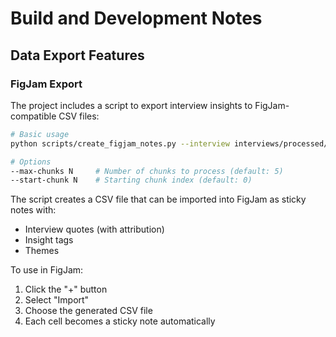 # Build and Development Notes

## Data Export Features

### FigJam Export
The project includes a script to export interview insights to FigJam-compatible CSV files:

```bash
# Basic usage
python scripts/create_figjam_notes.py --interview interviews/processed/[interview_id].json

# Options
--max-chunks N     # Number of chunks to process (default: 5)
--start-chunk N    # Starting chunk index (default: 0)
```

The script creates a CSV file that can be imported into FigJam as sticky notes with:
- Interview quotes (with attribution)
- Insight tags
- Themes

To use in FigJam:
1. Click the "+" button
2. Select "Import"
3. Choose the generated CSV file
4. Each cell becomes a sticky note automatically 